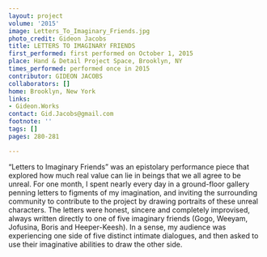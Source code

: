 ```yaml
---
layout: project
volume: '2015'
image: Letters_To_Imaginary_Friends.jpg
photo_credit: Gideon Jacobs
title: LETTERS TO IMAGINARY FRIENDS
first_performed: first performed on October 1, 2015
place: Hand & Detail Project Space, Brooklyn, NY
times_performed: performed once in 2015
contributor: GIDEON JACOBS
collaborators: []
home: Brooklyn, New York
links:
- Gideon.Works
contact: Gid.Jacobs@gmail.com
footnote: ''
tags: []
pages: 280-281

---
```


“Letters to Imaginary Friends” was an epistolary performance piece that explored how much real value can lie in beings that we all agree to be unreal. For one month, I spent nearly every day in a ground-floor gallery penning letters to figments of my imagination, and inviting the surrounding community to contribute to the project by drawing portraits of these unreal characters. The letters were honest, sincere and completely improvised, always written directly to one of five imaginary friends (Gogo, Weeyam, Jofusina, Boris and Heeper-Keesh). In a sense, my audience was experiencing one side of five distinct intimate dialogues, and then asked to use their imaginative abilities to draw the other side.
